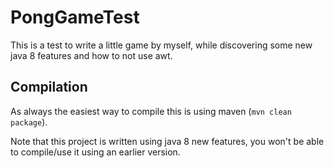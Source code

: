 # PongGameTest

This is a test to write a little game by myself, while discovering some new java 8 features and how to not use awt.

## Compilation

As always the easiest way to compile this is using maven (``mvn clean package``).

Note that this project is written using java 8 new features, you won't be able to compile/use it using an earlier version.
